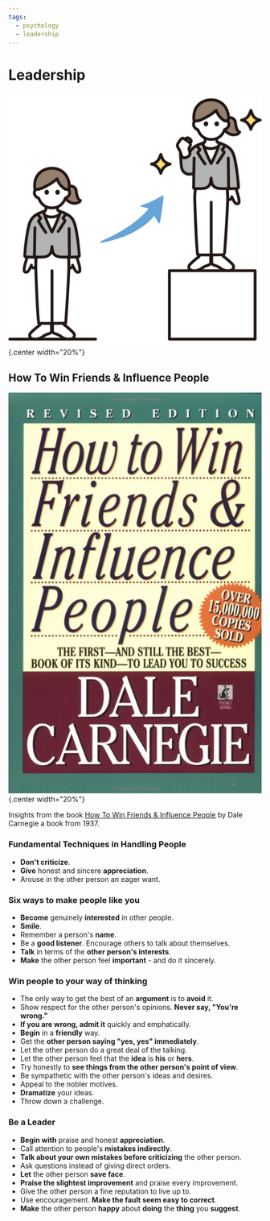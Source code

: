 ```yaml
---
tags:
  - psychology
  - leadership
---
```


# Leadership

![](img/leadership.svg){.center width="20%"}

## How To Win Friends & Influence People

![](img/books/how-to-win-friends_influence-people.jpg){.center width="20%"}

Insights from the book [How To Win Friends & Influence People](https://www.google.ch/books/edition/How_To_Win_Friends_and_Influence_People/yxfJDVXClucC) by Dale Carnegie a book from 1937.

### Fundamental Techniques in Handling People
+ **Don't criticize**.
+ **Give** honest and sincere **appreciation**.
+ Arouse in the other person an eager want.

### Six ways to make people like you
+ **Become** genuinely **interested** in other people.
+ **Smile**.
+ Remember a person's **name**.
+ Be a **good listener**. Encourage others to talk about themselves.
+ **Talk** in terms of the **other person's interests**.
+ **Make** the other person feel **important** - and do it sincerely.

### Win people to your way of thinking
+ The only way to get the best of an **argument** is to **avoid** it.
+ Show respect for the other person's opinions. **Never say, "You're wrong."**
+ **If you are wrong, admit it** quickly and emphatically.
+ **Begin** in a **friendly** way.
+ Get the **other person saying "yes, yes" immediately**.
+ Let the other person do a great deal of the talking.
+ Let the other person feel that the **idea** is **his** or **hers**.
+ Try honestly to **see things from the other person's point of view**.
+ Be sympathetic with the other person's ideas and desires.
+ Appeal to the nobler motives.
+ **Dramatize** your ideas.
+ Throw down a challenge.

### Be a Leader
+ **Begin with** praise and honest **appreciation**.
+ Call attention to people's **mistakes indirectly**.
+ **Talk about your own mistakes before criticizing** the other person.
+ Ask questions instead of giving direct orders.
+ **Let** the other person **save face**.
+ **Praise the slightest improvement** and praise every improvement.
+ Give the other person a fine reputation to live up to.
+ Use encouragement. **Make the fault seem easy to correct**.
+ **Make** the other person **happy** about **doing** the **thing** you **suggest**.
